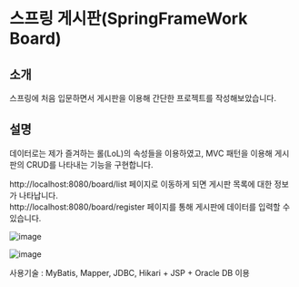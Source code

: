 
# 스프링 게시판(SpringFrameWork Board)

## 소개
스프링에 처음 입문하면서 게시판을 이용해 간단한 프로젝트를 작성해보았습니다. 

## 설명
데이터로는 제가 즐겨하는 롤(LoL)의 속성들을 이용하였고, MVC 패턴을 이용해 게시판의 CRUD를 나타내는 기능을 구현합니다.

http://localhost:8080/board/list 페이지로 이동하게 되면 게시판 목록에 대한 정보가 나타납니다.  
http://localhost:8080/board/register 페이지를 통해 게시판에 데이터를 입력할 수 있습니다.

![image](https://user-images.githubusercontent.com/51408349/125723818-b65de37e-f189-45a2-a27a-b225f183f75b.png)

![image](https://user-images.githubusercontent.com/51408349/125723646-630856b5-d3cf-4d2c-84bb-cc6c1f1134ea.png)

사용기술 : MyBatis, Mapper, JDBC, Hikari + JSP + Oracle DB 이용





